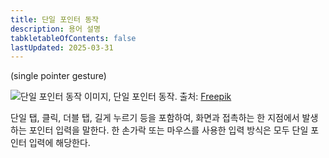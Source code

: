 ```yaml
---
title: 단일 포인터 동작
description: 용어 설명
tabkletableOfContents: false
lastUpdated: 2025-03-31
---
```


(single pointer gesture)

![단일 포인터 동작](/images/image192.png)
이미지, 단일 포인터 동작. 출처: [Freepik](https://www.freepik.com/free-vector/different-phone-hand-gestures-set_9649376.htm)

단일 탭, 클릭, 더블 탭, 길게 누르기 등을 포함하여, 화면과 접촉하는 한 지점에서 발생하는 포인터 입력을 말한다. 한 손가락 또는 마우스를 사용한 입력 방식은 모두 단일 포인터 입력에 해당한다.
